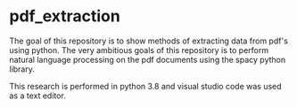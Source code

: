 # pdf_extraction
The goal of this repository is to show methods of extracting data from pdf's using python. The very ambitious goals of this repository is to perform natural language processing on the pdf documents using the spacy python library. 

This research is performed in python 3.8 and visual studio code was used as a text editor.  
